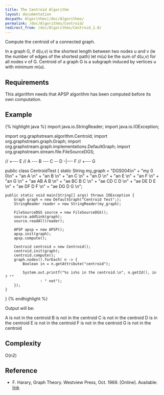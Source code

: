 ```yaml
---
title: The Centroid Algorithm
layout: documentation
docpath: Algorithms|/doc/Algorithms/
permalink: /doc/Algorithms/Centroid/
redirect_from: /doc/Algorithms/Centroid_1.0/
---
```


Compute the centroid of a connected graph.

In a graph G, if d(u,v) is the shortest length between two nodes u and v (ie
the number of edges of the shortest path) let m(u) be the sum of d(u,v) for
all nodes v of G. Centroid of a graph G is a subgraph induced by vertices u
with minimum m(u).


## Requirements

This algorithm needs that APSP algorithm has been computed before its own
computation.


## Example

{% highlight java %}
 import java.io.StringReader;
 import java.io.IOException;
  
 import org.graphstream.algorithm.Centroid;
 import org.graphstream.graph.Graph;
 import org.graphstream.graph.implementations.DefaultGraph;
 import org.graphstream.stream.file.FileSourceDGS;
 
 //                     +--- E
 // A --- B --- C -- D -|--- F
 //                     +--- G
 
 public class CentroidTest {
 	static String my_graph =
                "DGS004\n" + 
                "my 0 0\n" + 
                "an A \n" +
                "an B \n" +
                "an C \n" +
                "an D \n" +
                "an E \n" +
                "an F \n" +
                "an G \n" +
                "ae AB A B \n" +
                "ae BC B C \n" +
                "ae CD C D \n" +
                "ae DE D E \n" +
                "ae DF D F \n" +
                "ae DG D G \n";
 
 	public static void main(String[] args) throws IOException {
 		Graph graph = new DefaultGraph("Centroid Test";);
 		StringReader reader = new StringReader(my_graph);
 
 		FileSourceDGS source = new FileSourceDGS();
 		source.addSink(graph);
 		source.readAll(reader);
 
 		APSP apsp = new APSP();
 		apsp.init(graph);
 		apsp.compute();
 
 		Centroid centroid = new Centroid();
 		centroid.init(graph);
 		centroid.compute();
		graph.nodes().forEach( n -> {
 			Boolean in = n.getAttribute("centroid");
 
 			System.out.printf("%s is%s in the centroid.\n", n.getId(), in ? ""
 					: " not");
 		});
 	}
 }
{% endhighlight %}

Output will be:

 A is not in the centroid
 B is not in the centroid
 C is not in the centroid
 D is in the centroid
 E is not in the centroid
 F is not in the centroid
 G is not in the centroid


## Complexity

O(n2)


## Reference

* F. Harary, Graph Theory. Westview Press, Oct. 1969. [Online].
  Available: [link](http://www.amazon.com/exec/obidos/redirect?tag=citeulike07-20&path=ASIN/0201410338)

